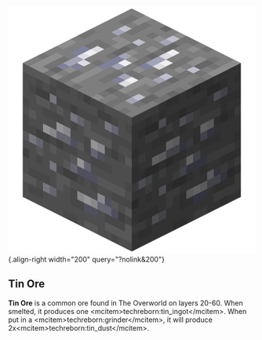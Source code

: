 ![Tin ore](/media/mods/techreborn/tin_ore.png){.align-right width="200" query="?nolink&200"}

## Tin Ore

**Tin Ore** is a common ore found in The Overworld on layers 20-60. When smelted, it produces one \<mcitem\>techreborn:tin_ingot\</mcitem\>. When put in a \<mcitem\>techreborn:grinder\</mcitem\>, it will produce 2x\<mcitem\>techreborn:tin_dust\</mcitem\>.
